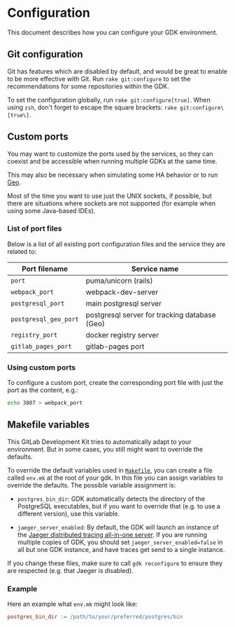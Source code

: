 # Configuration

This document describes how you can configure your GDK environment.

## Git configuration

Git has features which are disabled by default, and would be great to enable to
be more effective with Git. Run `rake git:configure` to set the recommendations
for some repositories within the GDK.

To set the configuration globally, run `rake git:configure[true]`. When using
`zsh`, don't forget to escape the square brackets: `rake git:configure\[true\]`.

## Custom ports

You may want to customize the ports used by the services, so they can
coexist and be accessible when running multiple GDKs at the same time.

This may also be necessary when simulating some HA behavior or to run [Geo](https://about.gitlab.com/solutions/geo/).

Most of the time you want to use just the UNIX sockets, if possible,
but there are situations where sockets are not supported (for example
when using some Java-based IDEs).

### List of port files

Below is a list of all existing port configuration files and the
service they are related to:

| Port filename         | Service name                                  |
| --------------------- | --------------------------------------------- |
| `port`                | puma/unicorn (rails)                          |
| `webpack_port`        | webpack-dev-server                            |
| `postgresql_port`     | main postgresql server                        |
| `postgresql_geo_port` | postgresql server for tracking database (Geo) |
| `registry_port`       | docker registry server                        |
| `gitlab_pages_port`   | gitlab-pages port                             |

### Using custom ports

To configure a custom port, create the corresponding port file with
just the port as the content, e.g.:

```sh
echo 3807 > webpack_port
```

## Makefile variables

This GitLab Development Kit tries to automatically adapt to your
environment. But in some cases, you still might want to override the
defaults.

To override the default variables used in [`Makefile`](../../Makefile),
you can create a file called `env.mk` at the root of your gdk. In this
file you can assign variables to override the defaults. The possible
variable assignment is:

- `postgres_bin_dir`: GDK automatically detects the directory of the
  PostgreSQL executables, but if you want to override that (e.g. to
  use a different version), use this variable.

- `jaeger_server_enabled`: By default, the GDK will launch an instance of
  the [Jaeger distributed tracing all-in-one
  server](http://localhost:16686/search). If you are running multiple
  copies of GDK, you should set `jaeger_server_enabled=false` in all but
  one GDK instance, and have traces get send to a single instance.

If you change these files, make sure to call `gdk reconfigure` to ensure
they are respected (e.g. that Jaeger is disabled).

### Example

Here an example what `env.mk` might look like:

```makefile
postgres_bin_dir := /path/to/your/preferred/postgres/bin
```
